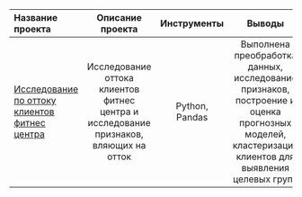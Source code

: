 Название проекта			|			Описание проекта | Инструменты | Выводы
:---------------------------------------|:------------------------------:|:------------------------------:|:------------------------------:|
[Исследование по оттоку клиентов фитнес центра](https://github.com/DianaTaim/Yandex_practikum/tree/main/%D0%98%D1%81%D1%81%D0%BB%D0%B5%D0%B4%D0%BE%D0%B2%D0%B0%D0%BD%D0%B8%D0%B5%20%D1%81%D0%B5%D1%80%D0%B2%D0%B8%D1%81%D0%B0%20%D0%AF%D0%BD%D0%B4%D0%B5%D0%BA%D1%81.%D0%9C%D1%83%D0%B7%D1%8B%D0%BA%D0%B0)| Исследование оттока клиентов фитнес центра и исследование признаков, вляющих на отток   |Python, Pandas | Выполнена преобработка данных, исследование признаков, построение и оценка прогнозных моделей, кластеризация клиентов для выявления целевых групп

